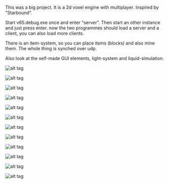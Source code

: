 This was a big project. It is a 2d voxel engine with multiplayer. Inspired by "Starbound".

Start v65.debug.exe once and enter "server". Then start an other instance and just press enter.
now the two programmes should load a server and a client, you can also load more clients.

There is an item-system, so you can place items (blocks) and also mine them.
The whole thing is synched over udp.

Also look at the self-made GUI elements, light-system and liquid-simulation.

![alt tag](https://github.com/eme64/Hobby-Projects-Archive/blob/master/BlitzMax%20Projects/Games/2d%20voxel%20engine/img1.png?raw=true "2d-voxel-engine")

![alt tag](https://github.com/eme64/Hobby-Projects-Archive/blob/master/BlitzMax%20Projects/Games/2d%20voxel%20engine/img2.png?raw=true "2d-voxel-engine")

![alt tag](https://github.com/eme64/Hobby-Projects-Archive/blob/master/BlitzMax%20Projects/Games/2d%20voxel%20engine/img3.png?raw=true "2d-voxel-engine")

![alt tag](https://github.com/eme64/Hobby-Projects-Archive/blob/master/BlitzMax%20Projects/Games/2d%20voxel%20engine/img4.png?raw=true "2d-voxel-engine")

![alt tag](https://github.com/eme64/Hobby-Projects-Archive/blob/master/BlitzMax%20Projects/Games/2d%20voxel%20engine/img5.png?raw=true "2d-voxel-engine")

![alt tag](https://github.com/eme64/Hobby-Projects-Archive/blob/master/BlitzMax%20Projects/Games/2d%20voxel%20engine/img6.png?raw=true "2d-voxel-engine")

![alt tag](https://github.com/eme64/Hobby-Projects-Archive/blob/master/BlitzMax%20Projects/Games/2d%20voxel%20engine/img7.png?raw=true "2d-voxel-engine")

![alt tag](https://github.com/eme64/Hobby-Projects-Archive/blob/master/BlitzMax%20Projects/Games/2d%20voxel%20engine/img8.png?raw=true "2d-voxel-engine")

![alt tag](https://github.com/eme64/Hobby-Projects-Archive/blob/master/BlitzMax%20Projects/Games/2d%20voxel%20engine/img10.png?raw=true "2d-voxel-engine")

![alt tag](https://github.com/eme64/Hobby-Projects-Archive/blob/master/BlitzMax%20Projects/Games/2d%20voxel%20engine/img11.png?raw=true "2d-voxel-engine")

![alt tag](https://github.com/eme64/Hobby-Projects-Archive/blob/master/BlitzMax%20Projects/Games/2d%20voxel%20engine/img12.png?raw=true "2d-voxel-engine")

![alt tag](https://github.com/eme64/Hobby-Projects-Archive/blob/master/BlitzMax%20Projects/Games/2d%20voxel%20engine/img13.png?raw=true "2d-voxel-engine")
